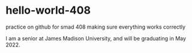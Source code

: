 # hello-world-408
practice on github for smad 408 
making sure everything works correctly

I am a senior at James Madison University, and will be graduating in May 2022. 

